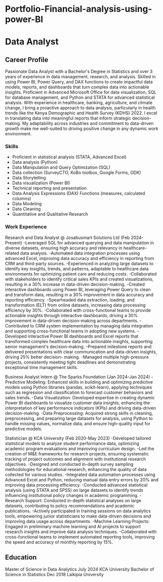 # Portfolio-Financial-analysis-using-power-BI
# Data Analyst

## Career Profile
Passionate Data Analyst with a Bachelor's Degree in Statistics and over 3 years of experience in data management, research, and analysis. Skilled in using Power BI, Power Query, and DAX functions to create impactful data models, reports, and dashboards that turn complex data into actionable insights. Proficient in Advanced Microsoft Office for data visualization, SQL for database management, and Python and STATA for advanced statistical analysis.
With experience in healthcare, banking, agriculture, and climate change, I bring a proactive approach to data analysis, particularly in health trends like the Kenya Demographic and Health Survey (KDHS) 2022. I excel in translating data into meaningful reports that inform strategic decision-making. My adaptability across industries and commitment to data-driven growth make me well-suited to driving positive change in any dynamic work environment.

### Skills
-	Proficient in statistical analysis (STATA, Advanced Excel)
- Data analysis (Python)
-	Data Manipulation and Query Optimization (SQL)
-	Data collection (SurveyCTO, KoBo toolbox, Google Forms, ODK)
-	Data Storytelling	
-	Data visualization (Power BI)
-	Technical reporting and presentation
-	Data Analysis Expressions (DAX) Functions (measures, calculated columns)
-	Data Modeling
-	Data Cleaning
-	Quantitative and Qualitative Research

### Work Experience
Research and Data Analyst @ Josabusmart Solutions Ltd (Feb 2024-Present)
-Leveraged SQL for advanced querying and data manipulation in diverse datasets, ensuring high accuracy and relevancy in healthcare- 
 related data analysis.
-Automated data integration processes using advanced Excel, improving data accuracy and efficiency in reporting from CRM and third-party 
 sources.
-Experienced in analyzing large datasets to identify key insights, trends, and patterns, adaptable to healthcare data environments for 
 optimizing patient care and reducing costs.
-Collaborated with stakeholders to identify critical sales KPIs and created visualizations, resulting in a 30% increase in data-driven 
 decision-making.
-Created interactive dashboards using Power BI, leveraging Power Query to clean and transform data, resulting in a 30% improvement in 
 data accuracy and reporting efficiency.
-Spearheaded data extraction, loading, and transformation (ELT) from online datasets, increasing data processing efficiency by 30%.
-Collaborated with cross-functional teams to provide actionable insights through interactive dashboards, driving a 30% improvement in 
 data-driven decision-making across departments.
-Contributed to CRM system implementation by managing data integration and supporting cross-functional teams in adopting new systems.
-Developed interactive Power BI dashboards and Excel reports that transformed complex healthcare data into actionable insights, 
 supporting senior management's decision-making.
-Prepared milestone reports and delivered presentations with clear communication and data-driven insights, driving 25% better decision- 
 making.
-Managed multiple high-pressure projects, consistently meeting tight deadlines and demonstrating exceptional time management skills.

Business Analyst Intern @ The Sparks Foundation (Jan 2024-Jan 2024)
-Predictive Modeling: Enhanced skills in building and optimizing predictive models using Python libraries (pandas, scikit-learn), 
 applying techniques such as regression and classification to forecast customer behaviors and sales trends.
-Data Visualization: Developed expertise in creating dynamic Power BI dashboards to visualize customer data insights, enhancing the 
 interpretation of key performance indicators (KPIs) and driving data-driven decision-making.
-Data Preprocessing: Acquired strong skills in cleaning, preprocessing, and preparing large datasets for analysis, using Python to handle 
 missing values, normalize data, and ensure high-quality input for predictive models.

Statistician @ KCA University (Feb 2020-May 2023)
-Developed tailored statistical models to analyze student performance data, optimizing academic program evaluations and improving 
 curriculum design.
-Led the creation of M&E frameworks for research projects, ensuring systematic tracking of project outcomes and alignment with 
 institutional research objectives.
-Designed and conducted in-depth survey sampling methodologies for educational research, enhancing the quality of data collected for 
 various studies.
-Integrated data automation processes using Advanced Excel and Python, reducing manual data entry errors by 20% and improving data 
 processing efficiency.
-Conducted advanced statistical analysis (using STATA and SPSS) on large datasets to identify trends influencing institutional policy changes in academic programming.
-Research Support: Conducted in-depth statistical analyses on large datasets, contributing to policy recommendations and academic 
 publications.
-Actively participated in training sessions on data analytics tools, empowering junior statisticians to make data-driven 
 decisions and improving data usage across departments.
-Machine Learning Projects: Engaged in preliminary machine learning and AI projects to support research insights and improve data 
 analysis techniques.
-Collaborated with cross-functional teams to implement automated reporting tools, improving the speed and accuracy of monthly reporting 
 by 15%.

 ## Education
 Master of Science in Data Analytics								July 2024
 KCA University
 Bachelor of Science in Statistics								  Dec 2018
 Laikipia University

 







